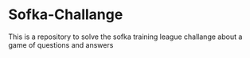 # Sofka-Challange
This is a repository to solve the sofka training league challange about a game of questions and answers
